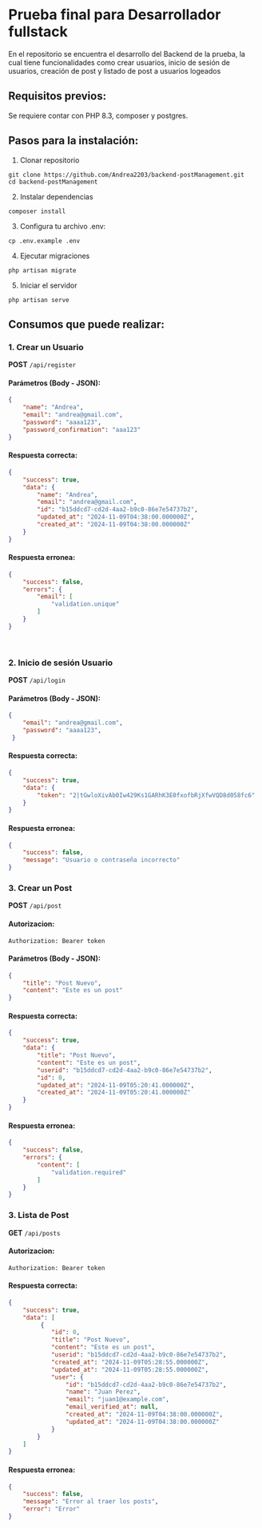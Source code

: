 # Prueba final para Desarrollador fullstack
En el repositorio se encuentra el desarrollo del Backend de la prueba, la cual tiene funcionalidades como crear usuarios, inicio de sesión de usuarios, creación de post y listado de post a usuarios logeados
## **Requisitos previos**:<br>
Se requiere contar con PHP 8.3, composer y postgres.<br>
## **Pasos para la instalación**:
1. Clonar repositorio
```
git clone https://github.com/Andrea2203/backend-postManagement.git
cd backend-postManagement
```
2. Instalar dependencias
```
composer install
```
3.  Configura tu archivo .env:
```
cp .env.example .env
```
4. Ejecutar migraciones
```
php artisan migrate
```
5. Iniciar el servidor
```
php artisan serve
```
## **Consumos que puede realizar**:
### 1. Crear un Usuario
**POST** `/api/register`

#### Parámetros (Body - JSON):
```json
{
    "name": "Andrea",
    "email": "andrea@gmail.com",
    "password": "aaaa123",
    "password_confirmation": "aaa123"
}
```
#### Respuesta correcta:
```json
{
    "success": true,
    "data": {
        "name": "Andrea",
        "email": "andrea@gmail.com",
        "id": "b15ddcd7-cd2d-4aa2-b9c0-86e7e54737b2",
        "updated_at": "2024-11-09T04:38:00.000000Z",
        "created_at": "2024-11-09T04:38:00.000000Z"
    }
}
```
#### Respuesta erronea:
```json
{
    "success": false,
    "errors": {
        "email": [
            "validation.unique"
        ]
    }
}
```
<br>

### 2. Inicio de sesión Usuario
**POST** `/api/login`

#### Parámetros (Body - JSON):
```json
{
    "email": "andrea@gmail.com",
    "password": "aaaa123",
 }
```
#### Respuesta correcta:
```json
{
    "success": true,
    "data": {
        "token": "2|tGwloXivAb0Iw429Ks1GARhK3E0fxofbRjXfwVQD8d058fc6"
    }
}
```
#### Respuesta erronea:
```json
{
    "success": false,
    "message": "Usuario o contraseña incorrecto"
}
```
### 3. Crear un Post
**POST** `/api/post`

#### Autorizacion:
```
Authorization: Bearer token
```
#### Parámetros (Body - JSON):
```json
{
    "title": "Post Nuevo",
    "content": "Este es un post"
}
```
#### Respuesta correcta:
```json
{
    "success": true,
    "data": {
        "title": "Post Nuevo",
        "content": "Este es un post",
        "userid": "b15ddcd7-cd2d-4aa2-b9c0-86e7e54737b2",
        "id": 0,
        "updated_at": "2024-11-09T05:20:41.000000Z",
        "created_at": "2024-11-09T05:20:41.000000Z"
    }
}
```
#### Respuesta erronea:
```json
{
    "success": false,
    "errors": {
        "content": [
            "validation.required"
        ]
    }
}
```

### 3. Lista de Post
**GET** `/api/posts`

#### Autorizacion:
```
Authorization: Bearer token
```
#### Respuesta correcta:
```json
{
    "success": true,
    "data": [
         {
            "id": 0,
            "title": "Post Nuevo",
            "content": "Este es un post",
            "userid": "b15ddcd7-cd2d-4aa2-b9c0-86e7e54737b2",
            "created_at": "2024-11-09T05:28:55.000000Z",
            "updated_at": "2024-11-09T05:28:55.000000Z",
            "user": {
                "id": "b15ddcd7-cd2d-4aa2-b9c0-86e7e54737b2",
                "name": "Juan Perez",
                "email": "juan1@example.com",
                "email_verified_at": null,
                "created_at": "2024-11-09T04:38:00.000000Z",
                "updated_at": "2024-11-09T04:38:00.000000Z"
            }
        }
    ]
}
```
#### Respuesta erronea:
```json
{
    "success": false,
    "message": "Error al traer los posts",
    "error": "Error"
}
```

